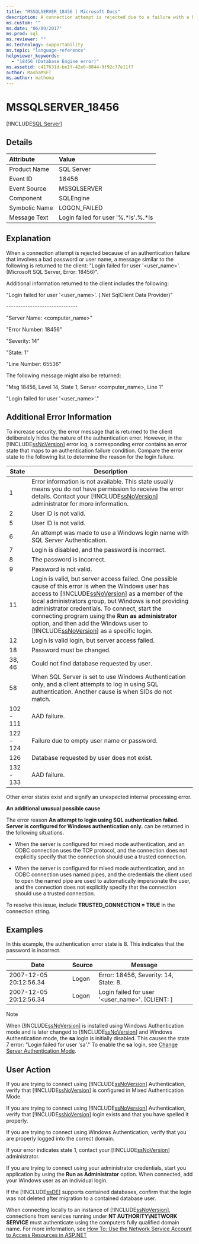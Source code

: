 ```yaml
---
title: "MSSQLSERVER_18456 | Microsoft Docs"
description: A connection attempt is rejected due to a failure with a bad password or username in SQL Server. See an explanation of the error and possible resolutions.
ms.custom: ""
ms.date: "06/09/2017"
ms.prod: sql
ms.reviewer: ""
ms.technology: supportability
ms.topic: "language-reference"
helpviewer_keywords: 
  - "18456 (Database Engine error)"
ms.assetid: c417631d-be1f-42e0-8844-9f92c77e11f7
author: MashaMSFT
ms.author: mathoma
---
```

# MSSQLSERVER_18456
 [!INCLUDE[SQL Server](../../includes/applies-to-version/_ssnoversion.md)]
  
## Details  
  
| Attribute | Value |  
| :-------- | :---- |  
|Product Name|SQL Server|  
|Event ID|18456|  
|Event Source|MSSQLSERVER|  
|Component|SQLEngine|  
|Symbolic Name|LOGON_FAILED|  
|Message Text|Login failed for user '%.*ls'.%.\*ls|  
  
## Explanation  
When a connection attempt is rejected because of an authentication failure that involves a bad password or user name, a message similar to the following is returned to the client:  "Login failed for user '<user_name>'. (Microsoft SQL Server, Error: 18456)".  
  
Additional information returned to the client includes the following:  
  
"Login failed for user '<user_name>'. (.Net SqlClient Data Provider)"  
  
-----------------------------\-  
  
"Server Name: <computer_name>"  
  
"Error Number: 18456"  
  
"Severity: 14"  
  
"State: 1"  
  
"Line Number: 65536"  
  
The following message might also be returned:  
  
"Msg 18456, Level 14, State 1, Server <computer_name>, Line 1"  
  
"Login failed for user '<user_name>'."  
  
## Additional Error Information  
To increase security, the error message that is returned to the client deliberately hides the nature of the authentication error. However, in the [!INCLUDE[ssNoVersion](../../includes/ssnoversion-md.md)] error log, a corresponding error contains an error state that maps to an authentication failure condition. Compare the error state to the following list to determine the reason for the login failure.  
  
|State|Description|  
|---------|---------------|  
|1|Error information is not available. This state usually means you do not have permission to receive the error details. Contact your [!INCLUDE[ssNoVersion](../../includes/ssnoversion-md.md)] administrator for more information.|  
|2|User ID is not valid.|  
|5|User ID is not valid.|  
|6|An attempt was made to use a Windows login name with SQL Server Authentication.|  
|7|Login is disabled, and the password is incorrect.|  
|8|The password is incorrect.|  
|9|Password is not valid.|  
|11|Login is valid, but server access failed. One possible cause of this error is when the Windows user has access to [!INCLUDE[ssNoVersion](../../includes/ssnoversion-md.md)] as a member of the local administrators group, but Windows is not providing administrator credentials. To connect, start the connecting program using the **Run as administrator** option, and then add the Windows user to [!INCLUDE[ssNoVersion](../../includes/ssnoversion-md.md)] as a specific login.|  
|12|Login is valid login, but server access failed.|  
|18|Password must be changed.|  
|38, 46|Could not find database requested by user.|
|58| When SQL Server is set to use Windows Authentication only, and a client attempts to log in using SQL authentication. Another cause is when SIDs do not match.|
|102 - 111|AAD failure.|
|122 - 124|Failure due to empty user name or password.|
|126|Database requested by user does not exist.|
|132 - 133|AAD failure.|
  
Other error states exist and signify an unexpected internal processing error.  
  
**An additional unusual possible cause**  
  
The error reason **An attempt to login using SQL authentication failed. Server is configured for Windows authentication only.** can be returned in the following situations.  
  
-   When the server is configured for mixed mode authentication, and an ODBC connection uses the TCP protocol, and the connection does not explicitly specify that the connection should use a trusted connection.  
  
-   When the server is configured for mixed mode authentication, and an ODBC connection uses named pipes, and the credentials the client used to open the named pipe are used to automatically impersonate the user, and the connection does not explicitly specify that the connection should use a trusted connection.  
  
To resolve this issue, include **TRUSTED_CONNECTION = TRUE** in the connection string.  
  
## Examples  
In this example, the authentication error state is 8. This indicates that the password is incorrect.  
  
|Date|Source|Message|  
|--------|----------|-----------|  
|2007-12-05 20:12:56.34|Logon|Error: 18456, Severity: 14, State: 8.|  
|2007-12-05 20:12:56.34|Logon|Login failed for user '<user_name>'. [CLIENT: <ip address>]|  
  
> [!NOTE]  
> When [!INCLUDE[ssNoVersion](../../includes/ssnoversion-md.md)] is installed using Windows Authentication mode and is later changed to [!INCLUDE[ssNoVersion](../../includes/ssnoversion-md.md)] and Windows Authentication mode, the **sa** login is initially disabled. This causes the state 7 error: "Login failed for user 'sa'." To enable the **sa** login, see [Change Server Authentication Mode](~/database-engine/configure-windows/change-server-authentication-mode.md).  
  
## User Action  
If you are trying to connect using [!INCLUDE[ssNoVersion](../../includes/ssnoversion-md.md)] Authentication, verify that [!INCLUDE[ssNoVersion](../../includes/ssnoversion-md.md)] is configured in Mixed Authentication Mode.  
  
If you are trying to connect using [!INCLUDE[ssNoVersion](../../includes/ssnoversion-md.md)] Authentication, verify that [!INCLUDE[ssNoVersion](../../includes/ssnoversion-md.md)] login exists and that you have spelled it properly.  
  
If you are trying to connect using Windows Authentication, verify that you are properly logged into the correct domain.  
  
If your error indicates state 1, contact your [!INCLUDE[ssNoVersion](../../includes/ssnoversion-md.md)] administrator.  
  
If you are trying to connect using your administrator credentials, start you application by using the **Run as Administrator** option. When connected, add your Windows user as an individual login.  
  
If the [!INCLUDE[ssDE](../../includes/ssde-md.md)] supports contained databases, confirm that the login was not deleted after migration to a contained database user.  
  
When connecting locally to an instance of [!INCLUDE[ssNoVersion](../../includes/ssnoversion-md.md)], connections from services running under **NT AUTHORITY\NETWORK SERVICE** must authenticate using the computers fully qualified domain name. For more information, see [How To: Use the Network Service Account to Access Resources in ASP.NET](https://msdn.microsoft.com/library/ff647402.aspx)  
  
